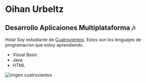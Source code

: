 # Oihan Urbeltz
## Desarrollo Aplicaiones Multiplataforma 🎶
Hola! Soy estudiante de [Cuatrovientos](https://cuatrovientos.org).
Estos son los lenguajes de programacion que estoy aprendiendo.
- Visual Basic
- Java
- HTML

![imgen cuatrovientos]([[https://www.google.com/imgres?q=cuatrovientos&imgurl=https%3A%2F%2Fcuatrovientos.org%2Fwp-content%2Fuploads%2F2025%2F01%2FLOGO-CENTRO-INTEGRADO-CUATROVIENTOS-300x115-2.png&imgrefurl=https%3A%2F%2Fcuatrovientos.org%2F&docid=8XEPDbZnLsJn2M&tbnid=Q-S0erLjUZwV4M&vet=12ahUKEwismIfQocmQAxWcNPsDHa_COvEQM3oECBIQAA..i&w=300&h=115&hcb=2&ved=2ahUKEwismIfQocmQAxWcNPsDHa_COvEQM3oECBIQAA](https://www.google.com/url?sa=i&url=https%3A%2F%2Fcuatrovientos.org%2F&psig=AOvVaw0Hw6ZpmSNdQRX7K5Uwiipx&ust=1761822292839000&source=images&cd=vfe&opi=89978449&ved=0CBUQjRxqFwoTCOj8tdChyZADFQAAAAAdAAAAABAE)](https://cuatrovientos.org/wp-content/uploads/2025/01/LOGO-CENTRO-INTEGRADO-CUATROVIENTOS-300x115-2.png))
